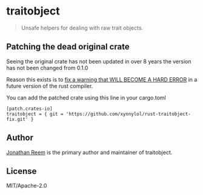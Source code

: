 # traitobject

> Unsafe helpers for dealing with raw trait objects.

## Patching the dead original crate

Seeing the original crate has not been updated in over 8 years the version has not been changed from 0.1.0

Reason this exists is to [fix a warning that WILL BECOME A HARD ERROR](https://github.com/rust-lang/rust/issues/56484) in a future version of the rust compiler.

You can add the patched crate using this line in your cargo.toml

```
[patch.crates-io]
traitobject = { git = 'https://github.com/xynnylol/rust-traitobject-fix.git' }
```

## Author

[Jonathan Reem](https://medium.com/@jreem) is the primary author and maintainer
of traitobject.

## License

MIT/Apache-2.0
